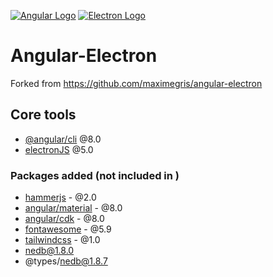 [![Angular Logo](https://www.vectorlogo.zone/logos/angular/angular-icon.svg)](https://angular.io/) [![Electron Logo](https://www.vectorlogo.zone/logos/electronjs/electronjs-icon.svg)](https://electronjs.org/)

# Angular-Electron

Forked from https://github.com/maximegris/angular-electron 

## Core tools

- [@angular/cli](https://angular.io) @8.0
- [electronJS](https://electronjs.org/) @5.0

### Packages added (not included in )

- [hammerjs](http://hammerjs.github.io/) - @2.0
- [angular/material](https://material.angular.io) - @8.0
- [angular/cdk](https://material.angular.io) - @8.0
- [fontawesome](https://fontawesome.com) - @5.9  
- [tailwindcss](https://tailwindcss.com/) - @1.0
- nedb@1.8.0
- @types/nedb@1.8.7

 

